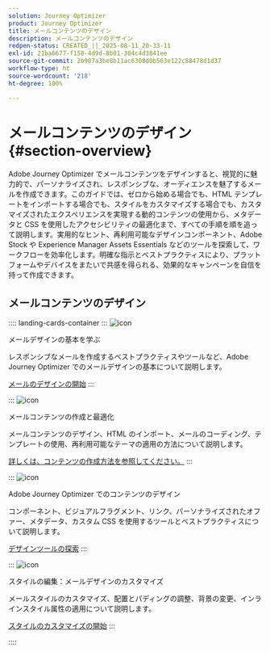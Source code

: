 ```yaml
---
solution: Journey Optimizer
product: Journey Optimizer
title: メールコンテンツのデザイン
description: メールコンテンツのデザイン
redpen-status: CREATED_||_2025-08-11_20-33-11
exl-id: 21ba6677-f158-4d9d-8b01-304c4d3841ee
source-git-commit: 2b907a3be8b11ac6308d0b563e122c88478d1d37
workflow-type: ht
source-wordcount: '218'
ht-degree: 100%

---
```


# メールコンテンツのデザイン{#section-overview}

Adobe Journey Optimizer でメールコンテンツをデザインすると、視覚的に魅力的で、パーソナライズされ、レスポンシブな、オーディエンスを魅了するメールを作成できます。このガイドでは、ゼロから始める場合でも、HTML テンプレートをインポートする場合でも、スタイルをカスタマイズする場合でも、カスタマイズされたエクスペリエンスを実現する動的コンテンツの使用から、メタデータと CSS を使用したアクセシビリティの最適化まで、すべての手順を順を追って説明します。実用的なヒント、再利用可能なデザインコンポーネント、Adobe Stock や Experience Manager Assets Essentials などのツールを探索して、ワークフローを効率化します。明確な指示とベストプラクティスにより、プラットフォームやデバイスをまたいで共感を得られる、効果的なキャンペーンを自信を持って作成できます。

## メールコンテンツのデザイン

:::: landing-cards-container
:::
![icon](https://cdn.experienceleague.adobe.com/icons/circle-play.svg)

メールデザインの基本を学ぶ

レスポンシブなメールを作成するベストプラクティスやツールなど、Adobe Journey Optimizer でのメールデザインの基本について説明します。

[メールのデザインの開始](../using/email/get-started-email-design.md)
:::

:::
![icon](https://cdn.experienceleague.adobe.com/icons/list-check.svg?lang=ja)

メールコンテンツの作成と最適化

メールコンテンツのデザイン、HTML のインポート、メールのコーディング、テンプレートの使用、再利用可能なテーマの適用の方法について説明します。

[詳しくは、コンテンツの作成方法を参照してください。](start-creating-content-landing-page.md)
:::

:::
![icon](https://cdn.experienceleague.adobe.com/icons/puzzle-piece.svg)

Adobe Journey Optimizer でのコンテンツのデザイン

コンポーネント、ビジュアルフラグメント、リンク、パーソナライズされたオファー、メタデータ、カスタム CSS を使用するツールとベストプラクティスについて説明します。

[デザインツールの探索](add-content-landing-page.md)
:::

:::
![icon](https://cdn.experienceleague.adobe.com/icons/gear.svg)

スタイルの編集：メールデザインのカスタマイズ

メールスタイルのカスタマイズ、配置とパディングの調整、背景の変更、インラインスタイル属性の適用について説明します。

[スタイルのカスタマイズの開始](edit-style-landing-page.md)
:::

::::
